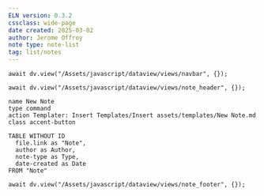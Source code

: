 ```yaml
---
ELN version: 0.3.2
cssclass: wide-page
date created: 2025-03-02
author: Jerome Offroy
note type: note-list
tag: list/notes
---
```


```dataviewjs
await dv.view("/Assets/javascript/dataview/views/navbar", {});
```

```dataviewjs
await dv.view("/Assets/javascript/dataview/views/note_header", {});
```

```button
name New Note
type command
action Templater: Insert Templates/Insert assets/templates/New Note.md
class accent-button
```

```dataview
TABLE WITHOUT ID
  file.link as "Note", 
  author as Author,
  note-type as Type,
  date-created as Date
FROM "Note"
```

```dataviewjs
await dv.view("/Assets/javascript/dataview/views/note_footer", {});
```
